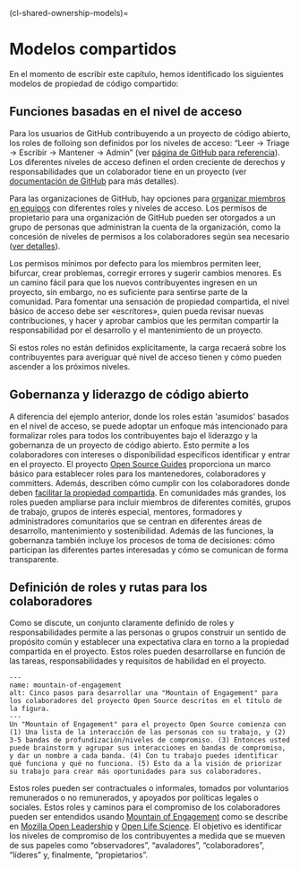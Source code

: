(cl-shared-ownership-models)=
# Modelos compartidos

En el momento de escribir este capítulo, hemos identificado los siguientes modelos de propiedad de código compartido:

## Funciones basadas en el nivel de acceso

Para los usuarios de GitHub contribuyendo a un proyecto de código abierto, los roles de folloing son definidos por los niveles de acceso: “Leer -> Triage -> Escribir -> Mantener -> Admin” (ver [página de GitHub para referencia](https://docs.github.com/en/organizations/managing-access-to-your-organizations-repositories/managing-team-access-to-an-organization-repository)). Los diferentes niveles de acceso definen el orden creciente de derechos y responsabilidades que un colaborador tiene en un proyecto (ver [documentación de GitHub](https://docs.github.com/en/organizations/managing-access-to-your-organizations-repositories/repository-permission-levels-for-an-organization) para más detalles).

Para las organizaciones de GitHub, hay opciones para [organizar miembros en equipos](https://docs.github.com/en/organizations/organizing-members-into-teams/about-teams) con diferentes roles y niveles de acceso. Los permisos de propietario para una organización de GitHub pueden ser otorgados a un grupo de personas que administran la cuenta de la organización, como la concesión de niveles de permisos a los colaboradores según sea necesario ([ver detalles](https://docs.github.com/en/organizations/managing-peoples-access-to-your-organization-with-roles/permission-levels-for-an-organization)).

Los permisos mínimos por defecto para los miembros permiten leer, bifurcar, crear problemas, corregir errores y sugerir cambios menores. Es un camino fácil para que los nuevos contribuyentes ingresen en un proyecto, sin embargo, no es suficiente para sentirse parte de la comunidad. Para fomentar una sensación de propiedad compartida, el nivel básico de acceso debe ser «escritores», quien pueda revisar nuevas contribuciones, y hacer y aprobar cambios que les permitan compartir la responsabilidad por el desarrollo y el mantenimiento de un proyecto.

Si estos roles no están definidos explícitamente, la carga recaerá sobre los contribuyentes para averiguar qué nivel de acceso tienen y cómo pueden ascender a los próximos niveles.

## Gobernanza y liderazgo de código abierto

A diferencia del ejemplo anterior, donde los roles están 'asumidos' basados en el nivel de acceso, se puede adoptar un enfoque más intencionado para formalizar roles para todos los contribuyentes bajo el liderazgo y la gobernanza de un proyecto de código abierto. Esto permite a los colaboradores con intereses o disponibilidad específicos identificar y entrar en el proyecto. El proyecto [Open Source Guides](https://opensource.guide/leadership-and-governance/) proporciona un marco básico para establecer roles para los mantenedores, colaboradores y committers. Además, describen cómo cumplir con los colaboradores donde deben [facilitar la propiedad compartida](https://opensource.guide/building-community/#share-ownership-of-your-project). En comunidades más grandes, los roles pueden ampliarse para incluir miembros de diferentes comités, grupos de trabajo, grupos de interés especial, mentores, formadores y administradores comunitarios que se centran en diferentes áreas de desarrollo, mantenimiento y sostenibilidad. Además de las funciones, la gobernanza también incluye los procesos de toma de decisiones: cómo participan las diferentes partes interesadas y cómo se comunican de forma transparente.

## Definición de roles y rutas para los colaboradores

Como se discute, un conjunto claramente definido de roles y responsabilidades permite a las personas o grupos construir un sentido de propósito común y establecer una expectativa clara en torno a la propiedad compartida en el proyecto. Estos roles pueden desarrollarse en función de las tareas, responsabilidades y requisitos de habilidad en el proyecto.

```{figure} ../../figures/mountain-of-engagement.png
---
name: mountain-of-engagement
alt: Cinco pasos para desarrollar una "Mountain of Engagement" para los colaboradores del proyecto Open Source descritos en el título de la figura.
---
Un "Mountain of Engagement" para el proyecto Open Source comienza con (1) Una lista de la interacción de las personas con su trabajo, y (2) 3-5 bandas de profundización/niveles de compromiso. (3) Entonces usted puede brainstorm y agrupar sus interacciones en bandas de compromiso, y dar un nombre a cada banda. (4) Con tu trabajo puedes identificar qué funciona y qué no funciona. (5) Esto da a la visión de priorizar su trabajo para crear más oportunidades para sus colaboradores.
```

Estos roles pueden ser contractuales o informales, tomados por voluntarios remunerados o no remunerados, y apoyados por políticas legales o sociales. Estos roles y caminos para el compromiso de los colaboradores pueden ser entendidos usando [Mountain of Engagement](https://docs.google.com/presentation/d/1ipIUc1t6ogOpyK9gU_PPgD-UvW0Gs73pMIAdCLOG72Y/present?token=AC4w5VhpTqbOWqPsxwOsnzqMG_DYvAqvGA%3A1596111012295&includes_info_params=1&eisi=CJfzpO_49OoCFYbTJAodKr0HAQ#slide=id.p) como se describe en [Mozilla Open Leadership](https://mozilla.github.io/open-leadership-training-series/articles/building-communities-of-contributors/) y [Open Life Science](https://openlifesci.org/). El objetivo es identificar los niveles de compromiso de los contribuyentes a medida que se mueven de sus papeles como “observadores”, “avaladores”, “colaboradores”, “líderes” y, finalmente, “propietarios”.
